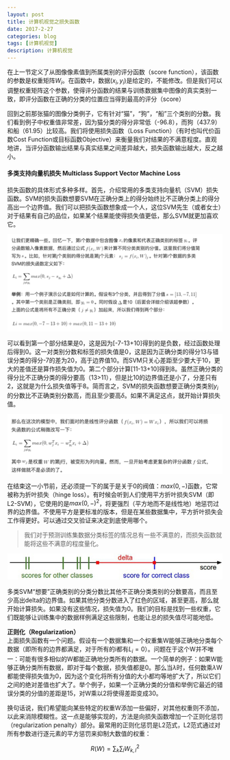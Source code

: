```yaml
---
layout: post
title: 计算机视觉之损失函数
date: 2017-2-27
categories: blog
tags: [计算机视觉]
description: 计算机视觉
---
```



在上一节定义了从图像像素值到所属类别的评分函数（score function），该函数的参数是权重矩阵$W_i$。在函数中，数据$(x_i,y_i)$是给定的，不能修改。但是我们可以调整权重矩阵这个参数，使得评分函数的结果与训练数据集中图像的真实类别一致，即评分函数在正确的分类的位置应当得到最高的评分（score）                       

回到之前那张猫的图像分类例子，它有针对“猫”，“狗”，“船”三个类别的分数。我们看到例子中权重值非常差，因为猫分类的得分非常低（-96.8），而狗（437.9）和船（61.95）比较高。我们将使用损失函数（Loss Function）（有时也叫代价函数Cost Function或目标函数Objective）来衡量我们对结果的不满意程度。直观地讲，当评分函数输出结果与真实结果之间差异越大，损失函数输出越大，反之越小。

#### 多类支持向量机损失 Multiclass Support Vector Machine Loss       
损失函数的具体形式多种多样。首先，介绍常用的多类支持向量机（SVM）损失函数。SVM的损失函数想要SVM在正确分类上的得分始终比不正确分类上的得分高出一个边界值。我们可以把损失函数想象成一个人，这位SVM先生（或者女士）对于结果有自己的品位，如果某个结果能使得损失值更低，那么SVM就更加喜欢它。

![](https://raw.githubusercontent.com/whuhan2013/myImage/master/cs231n/chapter2/p1.png)      

可以看到第一个部分结果是0，这是因为[-7-13+10]得到的是负数，经过函数处理后得到0。这一对类别分数和标签的损失值是0，这是因为正确分类的得分13与错误分类的得分-7的差为20，高于边界值10。而SVM只关心差距至少要大于10，更大的差值还是算作损失值为0。第二个部分计算[11-13+10]得到8。虽然正确分类的得分比不正确分类的得分要高（13>11），但是比10的边界值还是小了，分差只有2，这就是为什么损失值等于8。简而言之，SVM的损失函数想要正确分类类别$y_i$的分数比不正确类别分数高，而且至少要高$\delta$。如果不满足这点，就开始计算损失值。

![](https://raw.githubusercontent.com/whuhan2013/myImage/master/cs231n/chapter2/p2.png) 

在结束这一小节前，还必须提一下的属于是关于0的阀值：$max(0,-)$函数，它常被称为折叶损失（hinge loss）。有时候会听到人们使用平方折叶损失SVM（即L2-SVM），它使用的是$max(0,-)^2$，将更强烈（平方地而不是线性地）地惩罚过界的边界值。不使用平方是更标准的版本，但是在某些数据集中，平方折叶损失会工作得更好。可以通过交叉验证来决定到底使用哪个。

> 我们对于预测训练集数据分类标签的情况总有一些不满意的，而损失函数就能将这些不满意的程度量化。

![](https://raw.githubusercontent.com/whuhan2013/myImage/master/cs231n/chapter2/p3.jpg)    

多类SVM“想要”正确类别的分类分数比其他不正确分类类别的分数要高，而且至少高出delta的边界值。如果其他分类分数进入了红色的区域，甚至更高，那么就开始计算损失。如果没有这些情况，损失值为0。我们的目标是找到一些权重，它们既能够让训练集中的数据样例满足这些限制，也能让总的损失值尽可能地低。

**正则化（Regularization）**              
上面损失函数有一个问题。假设有一个数据集和一个权重集W能够正确地分类每个数据（即所有的边界都满足，对于所有的i都有$L_i=0$）。问题在于这个W并不唯一：可能有很多相似的W都能正确地分类所有的数据。一个简单的例子：如果W能够正确分类所有数据，即对于每个数据，损失值都是0。那么当$\lambda$时，任何数乘$\lambda$W都能使得损失值为0，因为这个变化将所有分值的大小都均等地扩大了，所以它们之间的绝对差值也扩大了。举个例子，如果一个正确分类的分值和举例它最近的错误分类的分值的差距是15，对W乘以2将使得差距变成30。         

换句话说，我们希望能向某些特定的权重W添加一些偏好，对其他权重则不添加，以此来消除模糊性。这一点是能够实现的，方法是向损失函数增加一个正则化惩罚（regularization penalty）部分。最常用的正则化惩罚是L2范式，L2范式通过对所有参数进行逐元素的平方惩罚来抑制大数值的权重：

$$R(W)=\sum_k\sum_l{W_{k,l}^2}$$




